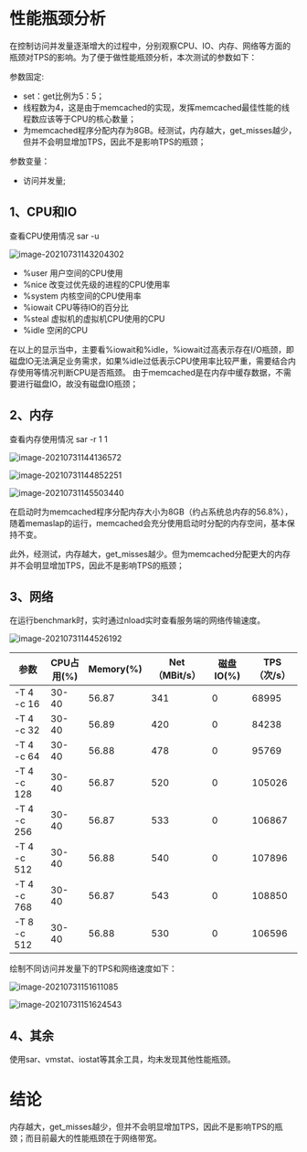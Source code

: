 # 性能瓶颈分析

在控制访问并发量逐渐增大的过程中，分别观察CPU、IO、内存、网络等方面的瓶颈对TPS的影响。为了便于做性能瓶颈分析，本次测试的参数如下：

参数固定:

- set：get比例为5：5；
- 线程数为4，这是由于memcached的实现，发挥memcached最佳性能的线程数应该等于CPU的核心数量；
- 为memcached程序分配内存为8GB。经测试，内存越大，get_misses越少，但并不会明显增加TPS，因此不是影响TPS的瓶颈；

参数变量：

- 访问并发量;



## 1、CPU和IO

查看CPU使用情况 sar -u

![image-20210731143204302](C:\Users\11505\AppData\Roaming\Typora\typora-user-images\image-20210731143204302.png)

- %user   用户空间的CPU使用
- %nice   改变过优先级的进程的CPU使用率
- %system   内核空间的CPU使用率
- %iowait   CPU等待IO的百分比 
- %steal   虚拟机的虚拟机CPU使用的CPU
- %idle   空闲的CPU

在以上的显示当中，主要看%iowait和%idle，%iowait过高表示存在I/O瓶颈，即磁盘IO无法满足业务需求，如果%idle过低表示CPU使用率比较严重，需要结合内存使用等情况判断CPU是否瓶颈。  由于memcached是在内存中缓存数据，不需要进行磁盘IO，故没有磁盘IO瓶颈；



## 2、内存

查看内存使用情况  sar -r 1 1

![image-20210731144136572](C:\Users\11505\AppData\Roaming\Typora\typora-user-images\image-20210731144136572.png)

![image-20210731144852251](C:\Users\11505\AppData\Roaming\Typora\typora-user-images\image-20210731144852251.png)

![image-20210731145503440](C:\Users\11505\AppData\Roaming\Typora\typora-user-images\image-20210731145503440.png)

在启动时为memcached程序分配内存大小为8GB（约占系统总内存的56.8%），随着memaslap的运行，memcached会充分使用启动时分配的内存空间，基本保持不变。



此外，经测试，内存越大，get_misses越少。但为memcached分配更大的内存并不会明显增加TPS，因此不是影响TPS的瓶颈；



## 3、网络

在运行benchmark时，实时通过nload实时查看服务端的网络传输速度。

![image-20210731144526192](C:\Users\11505\AppData\Roaming\Typora\typora-user-images\image-20210731144526192.png)



| 参数        | CPU占用(%) | Memory(%) | Net（MBit/s） | 磁盘IO(%) | TPS（次/s） |
| ----------- | ---------- | --------- | ------------- | --------- | ----------- |
| -T 4 -c 16  | 30-40      | 56.87     | 341           | 0         | 68995       |
| -T 4 -c 32  | 30-40      | 56.89     | 420           | 0         | 84238       |
| -T 4 -c 64  | 30-40      | 56.88     | 478           | 0         | 95769       |
| -T 4 -c 128 | 30-40      | 56.87     | 520           | 0         | 105026      |
| -T 4 -c 256 | 30-40      | 56.87     | 533           | 0         | 106867      |
| -T 4 -c 512 | 30-40      | 56.88     | 540           | 0         | 107896      |
| -T 4 -c 768 | 30-40      | 56.87     | 543           | 0         | 108850      |
| -T 8 -c 512 | 30-40      | 56.88     | 530           | 0         | 106596      |

绘制不同访问并发量下的TPS和网络速度如下：

![image-20210731151611085](C:\Users\11505\AppData\Roaming\Typora\typora-user-images\image-20210731151611085.png)

![image-20210731151624543](C:\Users\11505\AppData\Roaming\Typora\typora-user-images\image-20210731151624543.png)



## 4、其余

使用sar、vmstat、iostat等其余工具，均未发现其他性能瓶颈。



# 结论

内存越大，get_misses越少，但并不会明显增加TPS，因此不是影响TPS的瓶颈；而目前最大的性能瓶颈在于网络带宽。
